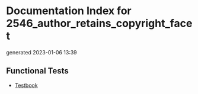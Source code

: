 # Documentation Index for 2546_author_retains_copyright_facet

generated 2023-01-06 13:39

## Functional Tests

* [Testbook](testbook/index.html)

